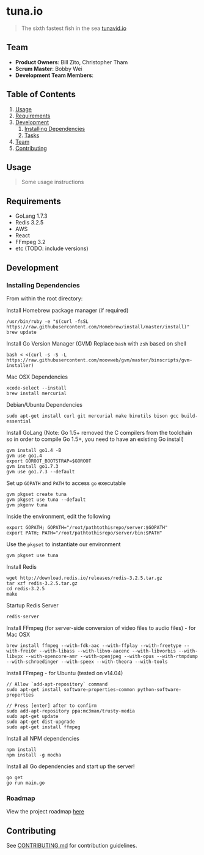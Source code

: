 # tuna.io

> The sixth fastest fish in the sea
> [tunavid.io](http://tunavid.io)

## Team

  - __Product Owners__: Bill Zito, Christopher Tham
  - __Scrum Master__: Bobby Wei
  - __Development Team Members__:

## Table of Contents

1. [Usage](#Usage)
1. [Requirements](#requirements)
1. [Development](#development)
    1. [Installing Dependencies](#installing-dependencies)
    1. [Tasks](#tasks)
1. [Team](#team)
1. [Contributing](#contributing)

## Usage

> Some usage instructions

## Requirements

- GoLang 1.7.3
- Redis 3.2.5
- AWS
- React
- FFmpeg 3.2
- etc (TODO: include versions)

## Development

### Installing Dependencies

From within the root directory:

Install Homebrew package manager (if required)
```
/usr/bin/ruby -e "$(curl -fsSL https://raw.githubusercontent.com/Homebrew/install/master/install)"
brew update
```

Install Go Version Manager (GVM)
Replace `bash` with `zsh` based on shell
```
bash < <(curl -s -S -L https://raw.githubusercontent.com/moovweb/gvm/master/binscripts/gvm-installer)
```

Mac OSX Dependencies
```
xcode-select --install
brew install mercurial
```

Debian/Ubuntu Dependencies
```
sudo apt-get install curl git mercurial make binutils bison gcc build-essential
```

Install GoLang (Note: Go 1.5+ removed the C compilers from the toolchain so in order to compile Go 1.5+, you need to have an existing Go install)
```
gvm install go1.4 -B
gvm use go1.4
export GOROOT_BOOTSTRAP=$GOROOT
gvm install go1.7.3
gvm use go1.7.3 --default
```

Set up `GOPATH` and `PATH` to access `go` executable
```
gvm pkgset create tuna
gvm pkgset use tuna --default
gvm pkgenv tuna
```

Inside the environment, edit the following
```
export GOPATH; GOPATH="/root/pathtothisrepo/server:$GOPATH"
export PATH; PATH="/root/pathtothisrepo/server/bin:$PATH"
```

Use the `pkgset` to instantiate our environment
```
gvm pkgset use tuna
```

Install Redis
```
wget http://download.redis.io/releases/redis-3.2.5.tar.gz
tar xzf redis-3.2.5.tar.gz
cd redis-3.2.5
make
```

Startup Redis Server
```
redis-server
```

Install FFmpeg (for server-side conversion of video files to audio files) - for Mac OSX
```
brew install ffmpeg --with-fdk-aac --with-ffplay --with-freetype --with-frei0r --with-libass --with-libvo-aacenc --with-libvorbis --with-libvpx --with-opencore-amr --with-openjpeg --with-opus --with-rtmpdump --with-schroedinger --with-speex --with-theora --with-tools
```

Install FFmpeg - for Ubuntu (tested on v14.04)
```
// Allow `add-apt-repository` command
sudo apt-get install software-properties-common python-software-properties

// Press [enter] after to confirm
sudo add-apt-repository ppa:mc3man/trusty-media
sudo apt-get update
sudo apt-get dist-upgrade
sudo apt-get install ffmpeg
```

Install all NPM dependencies
```
npm install
npm install -g mocha
```

Install all Go dependencies and start up the server!
```
go get
go run main.go
```

### Roadmap

View the project roadmap [here](https://github.com/tuna-io/tuna-io/issues)

## Contributing

See [CONTRIBUTING.md](CONTRIBUTING.md) for contribution guidelines.
